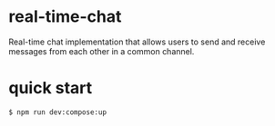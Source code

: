 # real-time-chat

Real-time chat implementation that allows users to send and receive messages from each other in a common channel.

# quick start

```
$ npm run dev:compose:up
```
